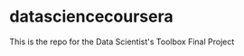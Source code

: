 datasciencecoursera
===================

This is the repo for the Data Scientist's Toolbox Final Project
